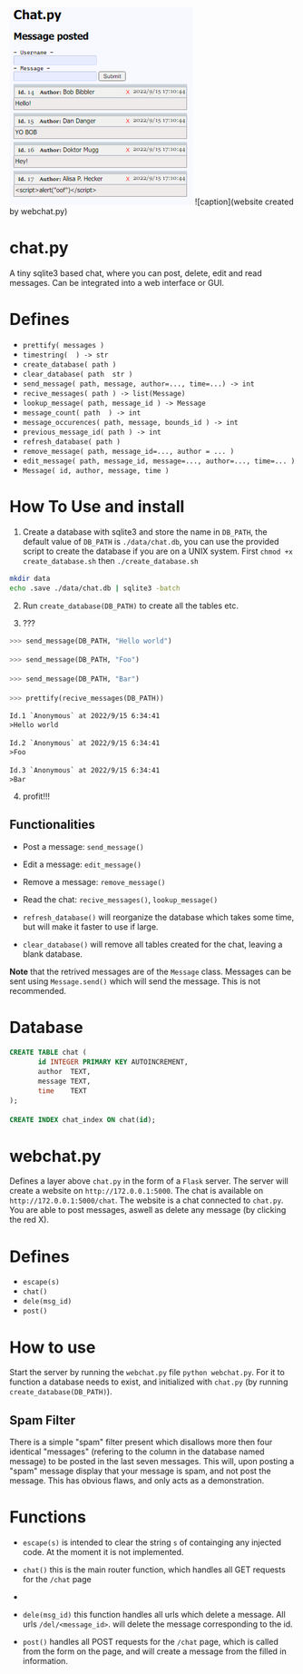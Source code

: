 ![image](./image.png)
![caption](website created by webchat.py)

chat.py
=======
  A tiny sqlite3 based chat, where you can post, delete, edit and read messages.
  Can be integrated into a web interface or GUI.
  
  
# Defines
 - `prettify( messages )`
 - `timestring(  ) -> str`                                                        
 - `create_database( path )`                                               
 - `clear_database( path  str )`                                          
 - `send_message( path, message, author=..., time=...) -> int`  
 - `recive_messages( path ) -> list(Message)`
 - `lookup_message( path, message_id ) -> Message`
 - `message_count( path  ) -> int`
 - `message_occurences( path, message, bounds_id ) -> int`
 - `previous_message_id( path ) -> int`
 - `refresh_database( path )`                                             
 - `remove_message( path, message_id=..., author = ... )`                 
 - `edit_message( path, message_id, message=..., author=..., time=... )`
 - `Message( id, author, message, time )`
 
 # How To Use and install
 
  1. Create a database with sqlite3 and store the name in `DB_PATH`, the default value of `DB_PATH` is `./data/chat.db`, you can use the provided script to create the database if you are on a UNIX system. First `chmod +x create_database.sh` then `./create_database.sh`
  
  ```sh
  mkdir data
  echo .save ./data/chat.db | sqlite3 -batch
  ```
  
  
  2. Run `create_database(DB_PATH)` to create all the tables etc.
  
  3. ???
  
  ```python
>>> send_message(DB_PATH, "Hello world")

>>> send_message(DB_PATH, "Foo")

>>> send_message(DB_PATH, "Bar")

>>> prettify(recive_messages(DB_PATH))
```
```
Id.1 `Anonymous` at 2022/9/15 6:34:41
>Hello world

Id.2 `Anonymous` at 2022/9/15 6:34:41
>Foo

Id.3 `Anonymous` at 2022/9/15 6:34:41
>Bar
  ```
  4. profit!!!
  
## Functionalities  
 - Post a message:   `send_message()`
 - Edit a message:   `edit_message()`
 - Remove a message: `remove_message()`
 - Read the chat:    `recive_messages()`, `lookup_message()`

- `refresh_database()` will reorganize the database 
which takes some time, but will make it faster
 to use if large.

- `clear_database()` will remove all tables created 
 for the chat, leaving a blank database.


**Note** that the retrived messages are of the `Message` class.
Messages can be sent using `Message.send()` which will send
the message. This is not recommended.

# Database

```sql
CREATE TABLE chat (
       id INTEGER PRIMARY KEY AUTOINCREMENT,
       author  TEXT,
       message TEXT,
       time    TEXT
);

CREATE INDEX chat_index ON chat(id);
```


webchat.py
==========

Defines a layer above `chat.py` in the form of a `Flask` server. The server
will create a website on `http://172.0.0.1:5000`. The chat is available on 
`http://172.0.0.1:5000/chat`. The website is a chat connected to `chat.py`. 
You are able to post messages, aswell as delete any message (by clicking the 
red X).

# Defines

- `escape(s)`
- `chat()`
- `dele(msg_id)`
- `post()`

# How to use

Start the server by running the `webchat.py` file `python webchat.py`. For it to function
a database needs to exist, and ìnitialized with `chat.py` (by running `create_database(DB_PATH)`).

## Spam Filter 

There is a simple "spam" filter present which disallows more then four identical "messages" (refering
to the column in the database named message) to be posted in the last seven messages. This will, upon
posting a "spam" message display that your message is spam, and not post the message. This has obvious 
flaws, and only acts as a demonstration.

# Functions

- `escape(s)` is intended to clear the string `s` of containging any injected code. At the
moment it is not implemented.

- `chat()` this is the main router function, which handles all GET requests for the `/chat` page 
- 
- `dele(msg_id)` this function handles all urls which delete a message. All urls `/del/<message_id>`.
will delete the message corresponding to the id.

- `post()` handles all POST requests for the `/chat` page, which is called from the form on the page,
and will create a message from the filled in information. 
